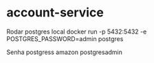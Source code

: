 # account-service


Rodar postgres local
docker run -p 5432:5432 -e POSTGRES_PASSWORD=admin postgres

Senha postgress amazon
postgresadmin